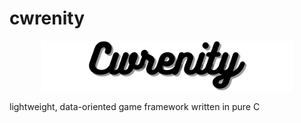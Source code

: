# cwrenity

<p align="center">
<img src="resources/banner.png" alt="cwrenity logo" width="80%" height="80%">
</p>

lightweight, data-oriented game framework written in pure C
